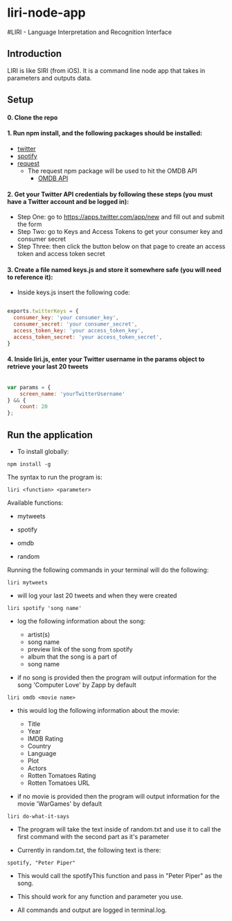 # liri-node-app
#LIRI - Language Interpretation and Recognition Interface

## Introduction
LIRI is like SIRI (from iOS).  It is a command line node app that takes in parameters and outputs data.

## Setup
#### 0. Clone the repo

#### 1. Run npm install, and the following packages should be installed:

* [twitter](https://www.npmjs.com/package/twitter)
* [spotify](https://www.npmjs.com/package/spotify)
* [request](https://www.npmjs.com/package/request)
	* The request npm package will be used to hit the OMDB API
		* [OMDB API](http://www.omdbapi.com)

#### 2. Get your Twitter API credentials by following these steps (you must have a Twitter account and be logged in):

* Step One: go to https://apps.twitter.com/app/new and fill out and submit the form
* Step Two: go to Keys and Access Tokens to get your consumer key and consumer secret
* Step Three: then click the button below on that page to create an access token and access token secret

#### 3. Create a file named keys.js and store it somewhere safe (you will need to reference it):

* Inside keys.js insert the following code:

``` JavaScript

exports.twitterKeys = {
  consumer_key: 'your consumer_key',
  consumer_secret: 'your consumer_secret',
  access_token_key: 'your access_token_key',
  access_token_secret: 'your access_token_secret',
}

```
#### 4. Inside liri.js, enter your Twitter username in the params object to retrieve your last 20 tweets

``` JavaScript

var params = {
    screen_name: 'yourTwitterUsername'
} && {
    count: 20
};

```

## Run the application
* To install globally:
```
npm install -g
```
The syntax to run the program is:
```
liri <function> <parameter>
```

Available functions:
* mytweets

* spotify

* omdb

* random

Running the following commands in your terminal will do the following:

```
liri mytweets
```
* will log your last 20 tweets and when they were created

```
liri spotify 'song name'
```

* log the following information about the song:

	* artist(s)
	* song name
	* preview link of the song from spotify
	* album that the song is a part of
	* song name

* if no song is provided then the program will output information for the song 'Computer Love' by Zapp by default

```
liri omdb <movie name>
```

* this would log the following information about the movie:

	* Title
	* Year
	* IMDB Rating
	* Country
	* Language
	* Plot
	* Actors
	* Rotten Tomatoes Rating
	* Rotten Tomatoes URL

* if no movie is provided then the program will output information for the movie 'WarGames' by default

```
liri do-what-it-says
```

* The program will take the text inside of random.txt and use it to call the first command with the second part as it's parameter

* Currently in random.txt, the following text is there:

```
spotify, "Peter Piper"
```

* This would call the spotifyThis function and pass in "Peter Piper" as the song.

* This should work for any function and parameter you use.

* All commands and output are logged in terminal.log.


